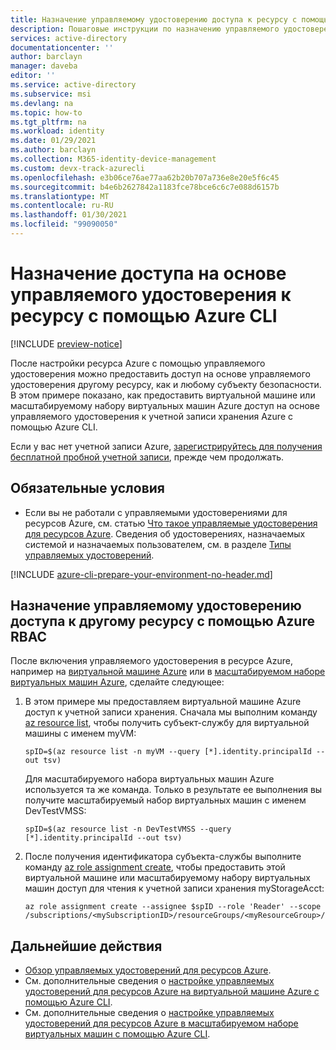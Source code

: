 ```yaml
---
title: Назначение управляемому удостоверению доступа к ресурсу с помощью Azure CLI Azure AD
description: Пошаговые инструкции по назначению управляемого удостоверения для одного ресурса и доступу к другому ресурсу с помощью Azure CLI.
services: active-directory
documentationcenter: ''
author: barclayn
manager: daveba
editor: ''
ms.service: active-directory
ms.subservice: msi
ms.devlang: na
ms.topic: how-to
ms.tgt_pltfrm: na
ms.workload: identity
ms.date: 01/29/2021
ms.author: barclayn
ms.collection: M365-identity-device-management
ms.custom: devx-track-azurecli
ms.openlocfilehash: e3b06ce76ae77aa62b20b707a736e8e20e5f6c45
ms.sourcegitcommit: b4e6b2627842a1183fce78bce6c6c7e088d6157b
ms.translationtype: MT
ms.contentlocale: ru-RU
ms.lasthandoff: 01/30/2021
ms.locfileid: "99090050"
---
```

# <a name="assign-a-managed-identity-access-to-a-resource-using-azure-cli"></a>Назначение доступа на основе управляемого удостоверения к ресурсу с помощью Azure CLI

[!INCLUDE [preview-notice](../../../includes/active-directory-msi-preview-notice.md)]

После настройки ресурса Azure с помощью управляемого удостоверения можно предоставить доступ на основе управляемого удостоверения другому ресурсу, как и любому субъекту безопасности. В этом примере показано, как предоставить виртуальной машине или масштабируемому набору виртуальных машин Azure доступ на основе управляемого удостоверения к учетной записи хранения Azure с помощью Azure CLI.

Если у вас нет учетной записи Azure, [зарегистрируйтесь для получения бесплатной пробной учетной записи](https://azure.microsoft.com/free/), прежде чем продолжать.

## <a name="prerequisites"></a>Обязательные условия

- Если вы не работали с управляемыми удостоверениями для ресурсов Azure, см. статью [Что такое управляемые удостоверения для ресурсов Azure](overview.md). Сведения об удостоверениях, назначаемых системой и назначаемых пользователем, см. в разделе [Типы управляемых удостоверений](overview.md#managed-identity-types).

[!INCLUDE [azure-cli-prepare-your-environment-no-header.md](../../../includes/azure-cli-prepare-your-environment-no-header.md)]

## <a name="use-azure-rbac-to-assign-a-managed-identity-access-to-another-resource"></a>Назначение управляемому удостоверению доступа к другому ресурсу с помощью Azure RBAC

После включения управляемого удостоверения в ресурсе Azure, например на [виртуальной машине Azure](qs-configure-cli-windows-vm.md) или в [масштабируемом наборе виртуальных машин Azure](qs-configure-cli-windows-vmss.md), сделайте следующее: 

1. В этом примере мы предоставляем виртуальной машине Azure доступ к учетной записи хранения. Сначала мы выполним команду [az resource list](/cli/azure/resource/#az-resource-list), чтобы получить субъект-службу для виртуальной машины с именем myVM:

   ```azurecli-interactive
   spID=$(az resource list -n myVM --query [*].identity.principalId --out tsv)
   ```
   Для масштабируемого набора виртуальных машин Azure используется та же команда. Только в результате ее выполнения вы получите масштабируемый набор виртуальных машин с именем DevTestVMSS:
   
   ```azurecli-interactive
   spID=$(az resource list -n DevTestVMSS --query [*].identity.principalId --out tsv)
   ```

1. После получения идентификатора субъекта-службы выполните команду [az role assignment create](/cli/azure/role/assignment#az-role-assignment-create), чтобы предоставить этой виртуальной машине или масштабируемому набору виртуальных машин доступ для чтения к учетной записи хранения myStorageAcct:

   ```azurecli-interactive
   az role assignment create --assignee $spID --role 'Reader' --scope /subscriptions/<mySubscriptionID>/resourceGroups/<myResourceGroup>/providers/Microsoft.Storage/storageAccounts/myStorageAcct
   ```

## <a name="next-steps"></a>Дальнейшие действия

- [Обзор управляемых удостоверений для ресурсов Azure](overview.md).
- См. дополнительные сведения о [настройке управляемых удостоверений для ресурсов Azure на виртуальной машине Azure с помощью Azure CLI](qs-configure-cli-windows-vm.md).
- См. дополнительные сведения о [настройке управляемых удостоверений для ресурсов Azure в масштабируемом наборе виртуальных машин с помощью Azure CLI](qs-configure-cli-windows-vmss.md).
